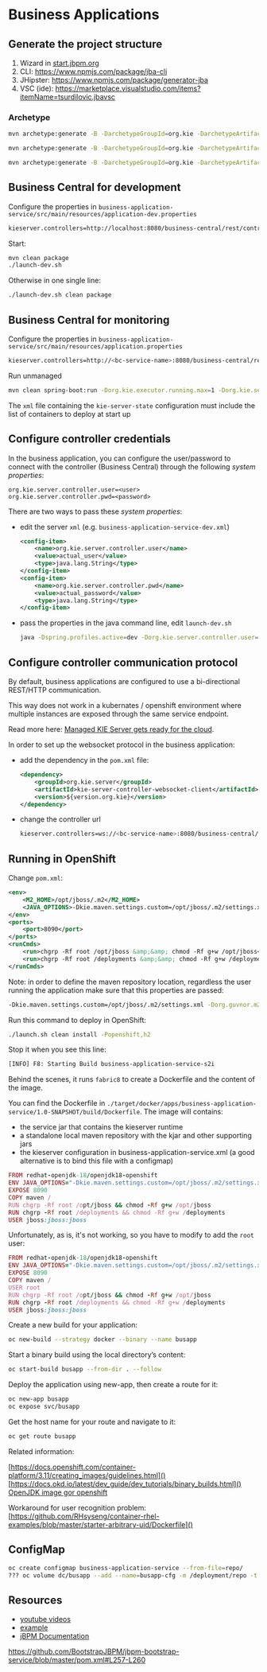 Business Applications
============================================================

Generate the project structure
------------------------------------------------------------

1. Wizard in [start.jbpm.org]()
2. CLI: https://www.npmjs.com/package/jba-cli
3. JHipster: https://www.npmjs.com/package/generator-jba
4. VSC (ide): https://marketplace.visualstudio.com/items?itemName=tsurdilovic.jbavsc

### Archetype


```bash
mvn archetype:generate -B -DarchetypeGroupId=org.kie -DarchetypeArtifactId=kie-model-archetype -DarchetypeVersion=7.18.0.Final-redhat-00002 -DgroupId=com.company -DartifactId=test-model -Dversion=1.0-SNAPSHOT -Dpackage=com.company.model

mvn archetype:generate -B -DarchetypeGroupId=org.kie -DarchetypeArtifactId=kie-kjar-archetype -DarchetypeVersion=7.18.0.Final-redhat-00002 -DgroupId=com.company -DartifactId=test-kjar -Dversion=1.0-SNAPSHOT -Dpackage=com.company

mvn archetype:generate -B -DarchetypeGroupId=org.kie -DarchetypeArtifactId=kie-service-spring-boot-archetype -DarchetypeVersion=7.18.0.Final-redhat-00002 -DgroupId=com.company -DartifactId=test-service -Dversion=1.0-SNAPSHOT -Dpackage=com.company.service -DappType=bpm
```

Business Central for development
------------------------------------------------------------

Configure the properties in  `business-application-service/src/main/resources/application-dev.properties`

```bash
kieserver.controllers=http://localhost:8080/business-central/rest/controller
```

Start:

```bash
mvn clean package
./launch-dev.sh
```

Otherwise in one single line:

```bash
./launch-dev.sh clean package
```

Business Central for monitoring
------------------------------------------------------------

Configure the properties in  `business-application-service/src/main/resources/application.properties`

```bash
kieserver.controllers=http://<bc-service-name>:8080/business-central/rest/controller
```

Run unmanaged

```bash
mvn clean spring-boot:run -Dorg.kie.executor.running.max=1 -Dorg.kie.server.startup.strategy=LocalContainersStartupStrategy
```

The `xml` file containing the `kie-server-state` configuration must include the list of containers to deploy at start up

Configure controller credentials
------------------------------------------------------------

In the business application, you can configure the user/password to connect with the controller (Business Central) through the following *system properties*:

    org.kie.server.controller.user=<user>
    org.kie.server.controller.pwd=<password>

There are two ways to pass these *system properties*:

- edit the server `xml` (e.g. `business-application-service-dev.xml`)

    ```xml
    <config-item>
        <name>org.kie.server.controller.user</name>
        <value>actual_user</value>
        <type>java.lang.String</type>
    </config-item>
    <config-item>
        <name>org.kie.server.controller.pwd</name>
        <value>actual_password</value>
        <type>java.lang.String</type>
    </config-item>
    ```

- pass the properties in the java command line, edit `launch-dev.sh`

    ```bash
    java -Dspring.profiles.active=dev -Dorg.kie.server.controller.user=<user> -Dorg.kie.server.controller.pwd=<password> -jar "$executable"
    ```

Configure controller communication protocol
------------------------------------------------------------

By default, business applications are configured to use a bi-directional REST/HTTP communication.

This way does not work in a kubernates / openshift environment where multiple instances are exposed through the same service endpoint.

Read more here: [Managed KIE Server gets ready for the cloud](http://mswiderski.blogspot.com/2017/08/managed-kie-server-gets-ready-for-cloud.html).

In order to set up the websocket protocol in the business application:

- add the dependency in the `pom.xml` file:

    ```xml
    <dependency>
        <groupId>org.kie.server</groupId>
        <artifactId>kie-server-controller-websocket-client</artifactId>
        <version>${version.org.kie}</version>
    </dependency>
    ```

- change the controller url

    ```bash
    kieserver.controllers=ws://<bc-service-name>:8080/business-central/websocket/controller
    ```

Running in OpenShift
------------------------------------------------------------

Change `pom.xml`:

```xml
<env>
    <M2_HOME>/opt/jboss/.m2</M2_HOME>
    <JAVA_OPTIONS>-Dkie.maven.settings.custom=/opt/jboss/.m2/settings.xml -Dorg.guvnor.m2repo.dir=/opt/jboss/.m2/repository</JAVA_OPTIONS>
</env>
<ports>
    <port>8090</port>
</ports>
<runCmds>
    <run>chgrp -Rf root /opt/jboss &amp;&amp; chmod -Rf g+w /opt/jboss</run>
    <run>chgrp -Rf root /deployments &amp;&amp; chmod -Rf g+w /deployments</run>
</runCmds>
```

Note: in order to define the maven repository location, regardless the user running the application make sure that this properties are passed:

```bash
-Dkie.maven.settings.custom=/opt/jboss/.m2/settings.xml -Dorg.guvnor.m2repo.dir=/opt/jboss/.m2/repository
```

Run this command to deploy in OpenShift:

```sh
./launch.sh clean install -Popenshift,h2
```

Stop it when you see this line:

```bash
[INFO] F8: Starting Build business-application-service-s2i
```

Behind the scenes, it runs `fabric8` to create a Dockerfile and the content of the image.

You can find the Dockerfile in `./target/docker/apps/business-application-service/1.0-SNAPSHOT/build/Dockerfile`.
The image will contains:

- the service jar that contains the kieserver runtime
- a standalone local maven repository with the kjar and other supporting jars
- the kieserver configuration in business-application-service.xml (a good alternative is to bind this file with a configmap)

```ruby
FROM redhat-openjdk-18/openjdk18-openshift
ENV JAVA_OPTIONS="-Dkie.maven.settings.custom=/opt/jboss/.m2/settings.xml -Dorg.guvnor.m2repo.dir=/opt/jboss/.m2/repository" M2_HOME=/opt/jboss/.m2
EXPOSE 8090
COPY maven /
RUN chgrp -Rf root /opt/jboss && chmod -Rf g+w /opt/jboss
RUN chgrp -Rf root /deployments && chmod -Rf g+w /deployments
USER jboss:jboss:jboss
```

Unfortunately, as is, it's not working, so you have to modify to add the `root` user:

```ruby
FROM redhat-openjdk-18/openjdk18-openshift
ENV JAVA_OPTIONS="-Dkie.maven.settings.custom=/opt/jboss/.m2/settings.xml -Dorg.guvnor.m2repo.dir=/opt/jboss/.m2/repository" M2_HOME=/opt/jboss/.m2 GC_MAX_METASPACE_SIZE = 512
EXPOSE 8090
COPY maven /
USER root
RUN chgrp -Rf root /opt/jboss && chmod -Rf g+w /opt/jboss
RUN chgrp -Rf root /deployments && chmod -Rf g+w /deployments
USER jboss:jboss:jboss
```

Create a new build for your application:

```sh
oc new-build --strategy docker --binary --name busapp
```

Start a binary build using the local directory’s content:

```bash
oc start-build busapp --from-dir . --follow
```

Deploy the application using new-app, then create a route for it:

```bash
oc new-app busapp
oc expose svc/busapp
```

Get the host name for your route and navigate to it:

```bash
oc get route busapp
```

Related information:

[https://docs.openshift.com/container-platform/3.11/creating_images/guidelines.html]()
[https://docs.okd.io/latest/dev_guide/dev_tutorials/binary_builds.html]()
[OpenJDK image gor openshift](https://access.redhat.com/documentation/en-us/red_hat_jboss_middleware_for_openshift/3/html-single/red_hat_java_s2i_for_openshift/index)

Workaround for user recognition problem:
[https://github.com/RHsyseng/container-rhel-examples/blob/master/starter-arbitrary-uid/Dockerfile]()

ConfigMap
------------------------------------------------------------

```bash
oc create configmap business-application-service --from-file=repo/
??? oc volume dc/busapp --add --name=busapp-cfg -m /deployment/repo -t configmap --configmap-name=business-application-service
```

Resources
------------------------------------------------------------

- [youtube videos](https://www.youtube.com/user/tsurdilovic/videos?view_as=subscriber)
- [example](https://github.com/BootstrapJBPM)
- [jBPM Documentation](https://docs.jboss.org/jbpm/release/7.19.0.Final/jbpm-docs/html_single/#_businessappoverview)

https://github.com/BootstrapJBPM/jbpm-bootstrap-service/blob/master/pom.xml#L257-L260